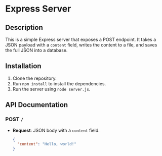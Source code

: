 # Express Server

## Description
This is a simple Express server that exposes a POST endpoint. It takes a JSON payload with a `content` field, writes the content to a file, and saves the full JSON into a database.

## Installation

1. Clone the repository.
2. Run `npm install` to install the dependencies.
3. Run the server using `node server.js`.

## API Documentation

### POST `/`

- **Request**: JSON body with a `content` field.
  ```json
  {
    "content": "Hello, world!"
  }
